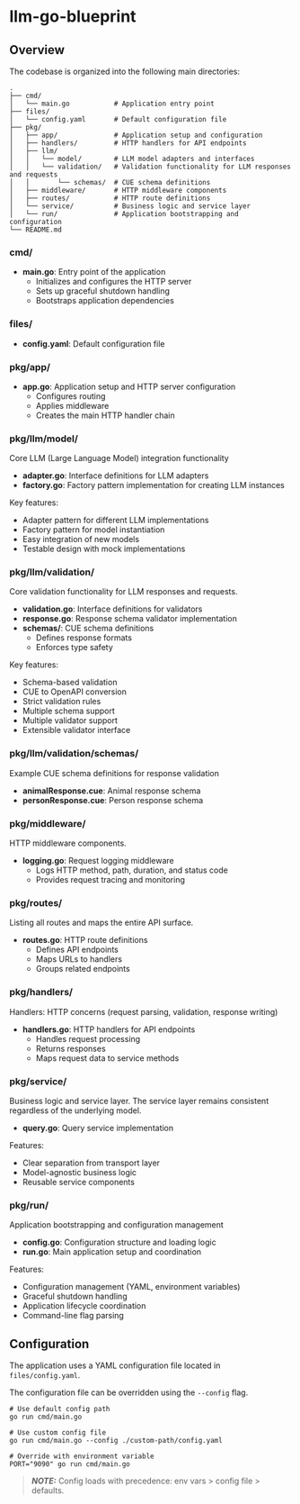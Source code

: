 # llm-go-blueprint

## Overview
The codebase is organized into the following main directories:

```
.
├── cmd/
│   └── main.go           # Application entry point
├── files/
│   └── config.yaml       # Default configuration file
├── pkg/
│   ├── app/              # Application setup and configuration
│   ├── handlers/         # HTTP handlers for API endpoints
│   ├── llm/             
│   │   └── model/        # LLM model adapters and interfaces
│   │   └── validation/   # Validation functionality for LLM responses and requests
│   │       └── schemas/  # CUE schema definitions
│   ├── middleware/       # HTTP middleware components
│   ├── routes/           # HTTP route definitions
│   └── service/          # Business logic and service layer
│   └── run/              # Application bootstrapping and configuration
└── README.md
```

### cmd/
- **main.go**: Entry point of the application
  - Initializes and configures the HTTP server
  - Sets up graceful shutdown handling
  - Bootstraps application dependencies

### files/
- **config.yaml**: Default configuration file

### pkg/app/
- **app.go**: Application setup and HTTP server configuration
  - Configures routing
  - Applies middleware
  - Creates the main HTTP handler chain

### pkg/llm/model/
Core LLM (Large Language Model) integration functionality
- **adapter.go**: Interface definitions for LLM adapters
- **factory.go**: Factory pattern implementation for creating LLM instances

Key features:
- Adapter pattern for different LLM implementations
- Factory pattern for model instantiation
- Easy integration of new models
- Testable design with mock implementations

### pkg/llm/validation/
Core validation functionality for LLM responses and requests.
- **validation.go**: Interface definitions for validators
- **response.go**: Response schema validator implementation
- **schemas/**: CUE schema definitions
  - Defines response formats
  - Enforces type safety

Key features:
- Schema-based validation
- CUE to OpenAPI conversion
- Strict validation rules
- Multiple schema support
- Multiple validator support
- Extensible validator interface

### pkg/llm/validation/schemas/
Example CUE schema definitions for response validation
- **animalResponse.cue**: Animal response schema
- **personResponse.cue**: Person response schema

### pkg/middleware/
HTTP middleware components.
- **logging.go**: Request logging middleware
  - Logs HTTP method, path, duration, and status code
  - Provides request tracing and monitoring

### pkg/routes/
Listing all routes and maps the entire API surface.
- **routes.go**: HTTP route definitions
  - Defines API endpoints
  - Maps URLs to handlers
  - Groups related endpoints

### pkg/handlers/
Handlers: HTTP concerns (request parsing, validation, response writing)
- **handlers.go**: HTTP handlers for API endpoints
  - Handles request processing
  - Returns responses
  - Maps request data to service methods

### pkg/service/
Business logic and service layer. The service layer remains consistent regardless of the underlying model.
- **query.go**: Query service implementation
<!-- 
TODO: add additional service functionality
- **embedding.go**: Embedding service implementation
- **health.go**: Health check service -->

Features:
- Clear separation from transport layer
- Model-agnostic business logic
- Reusable service components

### pkg/run/
Application bootstrapping and configuration management
- **config.go**: Configuration structure and loading logic
- **run.go**: Main application setup and coordination

Features:
- Configuration management (YAML, environment variables)
- Graceful shutdown handling
- Application lifecycle coordination
- Command-line flag parsing

## Configuration

The application uses a YAML configuration file located in `files/config.yaml`.

The configuration file can be overridden using the `--config` flag.

```
# Use default config path
go run cmd/main.go

# Use custom config file
go run cmd/main.go --config ./custom-path/config.yaml

# Override with environment variable
PORT="9090" go run cmd/main.go
```

> **_NOTE:_**  Config loads with precedence: env vars > config file > defaults.

